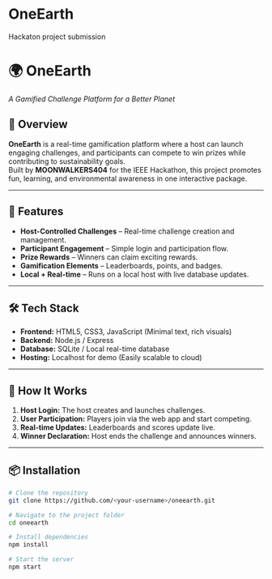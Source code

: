# OneEarth
Hackaton project submission
# 🌍 OneEarth  
*A Gamified Challenge Platform for a Better Planet*  

## 📜 Overview  
**OneEarth** is a real-time gamification platform where a host can launch engaging challenges, and participants can compete to win prizes while contributing to sustainability goals.  
Built by **MOONWALKERS404** for the IEEE Hackathon, this project promotes fun, learning, and environmental awareness in one interactive package.  

---

## 🎯 Features  
- **Host-Controlled Challenges** – Real-time challenge creation and management.  
- **Participant Engagement** – Simple login and participation flow.  
- **Prize Rewards** – Winners can claim exciting rewards.  
- **Gamification Elements** – Leaderboards, points, and badges.  
- **Local + Real-time** – Runs on a local host with live database updates.  

---

## 🛠 Tech Stack  
- **Frontend:** HTML5, CSS3, JavaScript (Minimal text, rich visuals)  
- **Backend:** Node.js / Express  
- **Database:** SQLite / Local real-time database  
- **Hosting:** Localhost for demo (Easily scalable to cloud)  

---

## 🚀 How It Works  
1. **Host Login:** The host creates and launches challenges.  
2. **User Participation:** Players join via the web app and start competing.  
3. **Real-time Updates:** Leaderboards and scores update live.  
4. **Winner Declaration:** Host ends the challenge and announces winners.  

---

## 📦 Installation  

```bash
# Clone the repository
git clone https://github.com/<your-username>/oneearth.git

# Navigate to the project folder
cd oneearth

# Install dependencies
npm install

# Start the server
npm start
